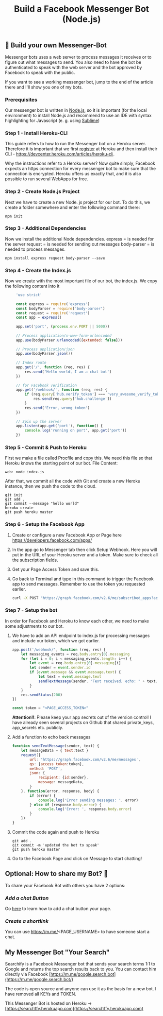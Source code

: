 ﻿---
title: "Build a Facebook Messenger Bot (Node.js)"
categories:
  - development
tags:
  - development
  - node.js
---

## 🤖 Build your own  Messenger-Bot

Messenger bots uses a web server to process messages it receives or to figure out what messages to send. You also need to have the bot be authenticated to speak with the web server and the bot approved by Facebook to speak with the public.

If you want to see a working messenger bot, jump to the end of the article there and I'll show you one of my bots.

### Prerequisites
Our messenger bot is written in [Node.js](https://nodejs.org/en/), so it is important (for the local environment) to install Node.js and recommend to use an IDE with syntax highlighting for Javascript (e. g. using [Sublime](https://www.sublimetext.com/)) 

### Step 1 - Install Heroku-CLI

This guide refers to how to run the Messenger bot on a Heroku server. 
Therefore it is important that we first [register](https://signup.heroku.com/) at Heroku and then install their CLI - https://devcenter.heroku.com/articles/heroku-cli.

Why the instructions refer to a Heroku server? Now quite simply, Facebook expects an https connection for every messenger bot to make sure that the connection is encrypted. Heroku offers us exactly that, and it is also possible to run several WebApps for free. 

### Step 2 - Create Node.js Project

Next we have to create a new Node. js project for our bot. To do this, we create a folder somewhere and enter the following command there:
    
    npm init
    
### Step 3 - Additional Dependencies    
Now we install the additional Node dependencies. 
express = is needed for the server
request = is needed for sending out messages
body-parser = is needed to process messages.
    
    npm install express request body-parser --save
    
### Step 4 - Create the Index.js
Now we create with the most important file of our bot, the index.js. We copy the following content into it

   ``` javascript
        'use strict'
        
        const express = require('express')
        const bodyParser = require('body-parser')
        const request = require('request')
        const app = express()
    
        app.set('port', (process.env.PORT || 5000))
    
        // Process application/x-www-form-urlencoded
        app.use(bodyParser.urlencoded({extended: false}))
    
        // Process application/json
        app.use(bodyParser.json())
    
        // Index route
        app.get('/', function (req, res) {
        	res.send('Hello world, I am a chat bot')
        })
    
        // for Facebook verification
        app.get('/webhook/', function (req, res) {
        	if (req.query['hub.verify_token'] === 'very_awesome_verify_token') {
        		res.send(req.query['hub.challenge'])
        	}
        	res.send('Error, wrong token')
        })
    
        // Spin up the server
        app.listen(app.get('port'), function() {
        	console.log('running on port', app.get('port'))
        })
   ```

### Step 5 - Commit & Push to Heroku
First we make a file called Procfile and copy this. We need this file so that Heroku knows the starting point of our bot.
File Content:

    web: node index.js
After that, we commit all the code with Git and create a new Heroku instance, then we push the code to the cloud.

    git init
    git add .
    git commit --message "hello world"
    heroku create
    git push heroku master

### Step 6 - Setup the Facebook App

1. Create or configure a new Facebook App or Page here https://developers.facebook.com/apps/

2. In the app go to Messenger tab then click Setup Webhook. Here you will put in the URL of your Heroku server and a token. Make sure to check all the subscription fields. 

3. Get your Page Access Token and save this. 

4. Go back to Terminal and type in this command to trigger the Facebook app to send messages. Remember to use the token you requested earlier.

    ```bash
    curl -X POST "https://graph.facebook.com/v2.6/me/subscribed_apps?access_token=<PAGE_ACCESS_TOKEN>"
    ```

### Step 7 - Setup the bot

In order for Facebook and Heroku to know each other, we need to make some adjustments to our bot.

1. We have to add an API endpoint to index.js for processing messages and include our token, which we got earlier. 

    ```javascript
    app.post('/webhook/', function (req, res) {
	    let messaging_events = req.body.entry[0].messaging
	    for (let i = 0; i < messaging_events.length; i++) {
		    let event = req.body.entry[0].messaging[i]
		    let sender = event.sender.id
		    if (event.message && event.message.text) {
			    let text = event.message.text
			    sendTextMessage(sender, "Text received, echo: " + text.substring(0, 200))
		    }
	    }
	    res.sendStatus(200)
    })

    const token = "<PAGE_ACCESS_TOKEN>"
    ```
    
    **Attention!!**: Please keep your app secrets out of the version control! I have already seen several projects on Github that shared private_keys, app_secrets etc. publicly.
    
2. Add a function to echo back messages

    ```javascript
    function sendTextMessage(sender, text) {
	    let messageData = { text:text }
	    request({
		    url: 'https://graph.facebook.com/v2.6/me/messages',
		    qs: {access_token:token},
		    method: 'POST',
    		json: {
			    recipient: {id:sender},
    			message: messageData,
    		}
    	}, function(error, response, body) {
    		if (error) {
			    console.log('Error sending messages: ', error)
    		} else if (response.body.error) {
			    console.log('Error: ', response.body.error)
		    }
	    })
    }
    ```

3. Commit the code again and push to Heroku

    ```
    git add .
    git commit -m 'updated the bot to speak'
    git push heroku master
    ```
    
4. Go to the Facebook Page and click on Message to start chatting!


## Optional: How to share my Bot? 📡
To share your Facebook Bot with others you have 2 options:
### *Add a chat Button*

Go [here](https://developers.facebook.com/docs/messenger-platform/plugin-reference) to learn how to add a chat button your page.

### *Create a shortlink*

You can use https://m.me/<PAGE_USERNAME> to have someone start a chat.

## My Messenger Bot "Your Search"

Searchify is a Facebook Messenger bot that sends your search terms 1:1 to Google and returns the top search results back to you. You can contact him directly via Facebook [https://m.me/google.search.bot](https://m.me/google.search.bot/)

The code is open source and anyone can use it as the basis for a new bot. I have removed all KEYs and TOKEN.

This Messenger Bot is hosted on Heroku -> [https://search1fy.herokuapp.com](https://search1fy.herokuapp.com)



